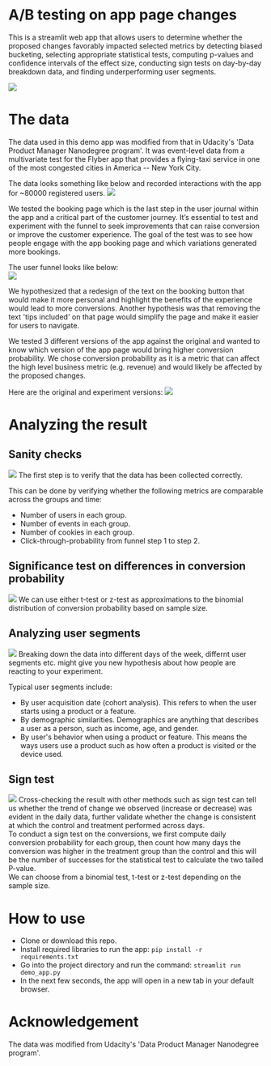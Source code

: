# A/B testing on app page changes

This is a streamlit web app that allows users to determine whether the proposed changes favorably impacted selected metrics by detecting biased bucketing, selecting appropriate statistical tests, computing p-values and confidence intervals of the effect size, conducting sign tests on day-by-day breakdown data, and finding underperforming user segments.

<img src='images/overview.png'>


# The data
The data used in this demo app was modified from that in Udacity's 'Data Product Manager Nanodegree program'. It was event-level data from a multivariate test for the Flyber app that provides a flying-taxi service in one of the most congested cities in America -- New York City.

The data looks something like below and recorded interactions with the app for ~80000 registered users.
<img src='images/sample_data.png'>

We tested the booking page which is the last step in the user journal within the app and a critical part of the customer journey. It’s essential to test and experiment with the funnel to seek improvements that can raise conversion or improve the customer experience. The goal of the test was to see how people engage with the app booking page and which variations generated more bookings.

The user funnel looks like below:<br>
<img src='images/user_funnel.png'>

We hypothesized that a redesign of the text on the booking button that would make it more personal and highlight the benefits of the experience would lead to more conversions. Another hypothesis was that removing the text 'tips included' on that page would simplify the page and make it easier for users to navigate.

We tested 3 different versions of the app against the original and wanted to know which version of the app page would bring higher conversion probability. We chose conversion probability as it is a metric that can affect the high level business metric (e.g. revenue) and would likely be affected by the proposed changes.

Here are the original and experiment versions:
<img src='images/changes.png'>


# Analyzing the result

## Sanity checks
<img src='images/sanity_checks.gif'>
The first step is to verify that the data has been collected correctly.<br>

This can be done by verifying whether the following metrics are comparable across the groups and time:
- Number of users in each group.
- Number of events in each group.
- Number of cookies in each group.
- Click-through-probability from funnel step 1 to step 2.


## Significance test on differences in conversion probability
<img src='images/significance_test.gif'>
We can use either t-test or z-test as approximations to the binomial distribution of conversion probability based on sample size.


## Analyzing user segments
<img src='images/data_breakdown.gif'>
Breaking down the data into different days of the week, differnt user segments etc. might give you new hypothesis about how people are reacting to your experiment.

Typical user segments include:
- By user acquisition date (cohort analysis). This refers to when the user starts using a product or a feature.
- By demographic similarities. Demographics are anything that describes a user as a person, such as income, age, and gender.
- By user's behavior when using a product or feature. This means the ways users use a product such as how often a product is visited or the device used.


## Sign test
<img src='images/sign_test.gif'>
Cross-checking the result with other methods such as sign test can tell us whether the trend of change we observed (increase or decrease) was evident in the daily data, further validate whether the change is consistent at which the control and treatment performed across days.<br>
To conduct a sign test on the conversions, we first compute daily conversion probability for each group, then count how many days the conversion was higher in the treatment group than the control and this will be the number of successes for the statistical test to calculate the two tailed P-value.<br>
We can choose from a binomial test, t-test or z-test depending on the sample size.


# How to use
- Clone or download this repo.
- Install required libraries to run the app:
`pip install -r requirements.txt`
- Go into the project directory and run the command:
`streamlit run demo_app.py`
- In the next few seconds, the app will open in a new tab in your default browser.


# Acknowledgement
The data was modified from Udacity's 'Data Product Manager Nanodegree program'.
